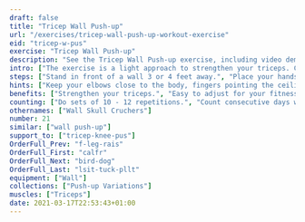 ```yaml
---
draft: false
title: "Tricep Wall Push-up"
url: "/exercises/tricep-wall-push-up-workout-exercise"
eid: "tricep-w-pus"
exercise: "Tricep Wall Push-up"
description: "See the Tricep Wall Push-up exercise, including video demonstration, instructions on how-to perform, benefits, activated body parts and related exercises."
intro: ["The exercise is a light approach to strengthen your triceps. Can be used as a first preparation for any exercise more demanding on triceps. Can be done anywhere and is an office-friendly exercise."]
steps: ["Stand in front of a wall 3 or 4 feet away.", "Place your hands on the wall, shoulder-with, fingers pointing up.", "With your body straight, bend your elbows so that the shoulders approach the wall.", "Extend your arms returning to the start position."]
hints: ["Keep your elbows close to the body, fingers pointing the ceiling This ensures strength on triceps, not other muscles.", "Put your feet close to the wall to make it easier. Put them away for a harder exercise."]
benefits: ["Strengthen your triceps.", "Easy to adjust for your fitness level by the distance from your feet to the wall.", "Office friendly.", "A Triceps exercise witch is a perfect starting point."]
counting: ["Do sets of 10 - 12 repetitions.", "Count consecutive days with at least one set.", "define a place in your house where five repetitions are needed every time you pass there."]
othernames: ["Wall Skull Cruchers"]
number: 21
similar: ["wall push-up"]
support_to: ["tricep-knee-pus"]
OrderFull_Prev: "f-leg-rais"
OrderFull_First: "calfr"
OrderFull_Next: "bird-dog"
OrderFull_Last: "lsit-tuck-pllt"
equipment: ["Wall"]
collections: ["Push-up Variations"]
muscles: ["Triceps"]
date: 2021-03-17T22:53:43+01:00
---
```

